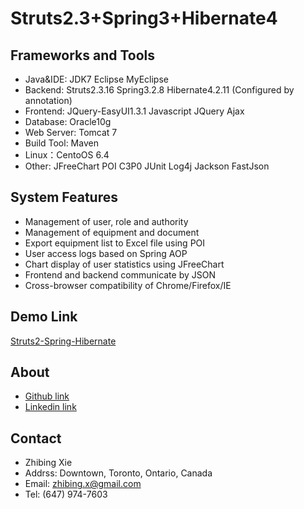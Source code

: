 ﻿Struts2.3+Spring3+Hibernate4
===============

Frameworks and Tools
-----------------------------------
* Java&IDE: JDK7 Eclipse MyEclipse
* Backend:  Struts2.3.16 Spring3.2.8 Hibernate4.2.11 (Configured by annotation)
* Frontend: JQuery-EasyUI1.3.1 Javascript JQuery Ajax
* Database: Oracle10g
* Web Server: Tomcat 7
* Build Tool: Maven
* Linux：CentoOS 6.4
* Other: JFreeChart POI C3P0 JUnit Log4j Jackson FastJson

System Features
-----------------------------------
* Management of user, role and authority
* Management of equipment and document
* Export equipment list to Excel file using POI
* User access logs based on Spring AOP
* Chart display of user statistics using JFreeChart
* Frontend and backend communicate by JSON
* Cross-browser compatibility of Chrome/Firefox/IE

Demo Link
-----------------------------------
[Struts2-Spring-Hibernate](http://141.117.68.121/zhibing_ssh/)

About
-----------------------------------
* [Github link](https://github.com/ZhibingXie)
* [Linkedin link](http://www.linkedin.com/pub/zhibing-xie/45/555/b28)
    
Contact
-----------------------------------
* Zhibing Xie
* Addrss: Downtown, Toronto, Ontario, Canada
* Email: zhibing.x@gmail.com
* Tel: (647) 974-7603